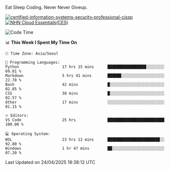 Eat Sleep Coding.
Never Never Giveup.

[![certified-information-systems-security-professional-cissp](https://github.com/user-attachments/assets/d259884f-7f9a-4d80-a663-6968ead7464a)](https://www.credly.com/badges/f394a010-85a0-450b-9136-8043af01d71c/public_url)
[![NHN Cloud Essentials(CES)](https://github.com/user-attachments/assets/f405dcae-c923-424d-927f-e993bac10fa9)](https://www.nhncloud.com/kr/edu/certification/search)


<!--START_SECTION:waka-->
![Code Time](http://img.shields.io/badge/Code%20Time-4%2C125%20hrs%2017%20mins-blue)

📊 **This Week I Spent My Time On** 

```text
🕑︎ Time Zone: Asia/Seoul

💬 Programming Languages: 
Python                   17 hrs 15 mins      █████████████████░░░░░░░░   69.01 % 
Markdown                 5 hrs 41 mins       ██████░░░░░░░░░░░░░░░░░░░   22.78 % 
Bash                     42 mins             █░░░░░░░░░░░░░░░░░░░░░░░░   02.85 % 
CSS                      38 mins             █░░░░░░░░░░░░░░░░░░░░░░░░   02.57 % 
Other                    17 mins             ░░░░░░░░░░░░░░░░░░░░░░░░░   01.15 % 

🔥 Editors: 
VS Code                  25 hrs              █████████████████████████   100.00 % 

💻 Operating System: 
WSL                      23 hrs 12 mins      ███████████████████████░░   92.80 % 
Windows                  1 hr 47 mins        ██░░░░░░░░░░░░░░░░░░░░░░░   07.20 % 
```


 Last Updated on 24/04/2025 18:38:12 UTC
<!--END_SECTION:waka-->

